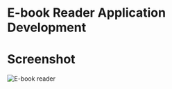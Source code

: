 # E-book Reader Application Development

# Screenshot
![E-book reader](https://github.com/user-attachments/assets/423a2c8a-15aa-4dd3-a76c-d6bd0ae1f5d3)
